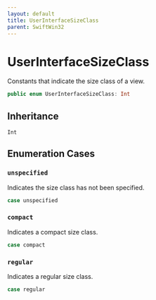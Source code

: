 ```yaml
---
layout: default
title: UserInterfaceSizeClass
parent: SwiftWin32
---
```

# UserInterfaceSizeClass

Constants that indicate the size class of a view.

``` swift
public enum UserInterfaceSizeClass: Int 
```

## Inheritance

`Int`

## Enumeration Cases

### `unspecified`

Indicates the size class has not been specified.

``` swift
case unspecified
```

### `compact`

Indicates a compact size class.

``` swift
case compact
```

### `regular`

Indicates a regular size class.

``` swift
case regular
```
